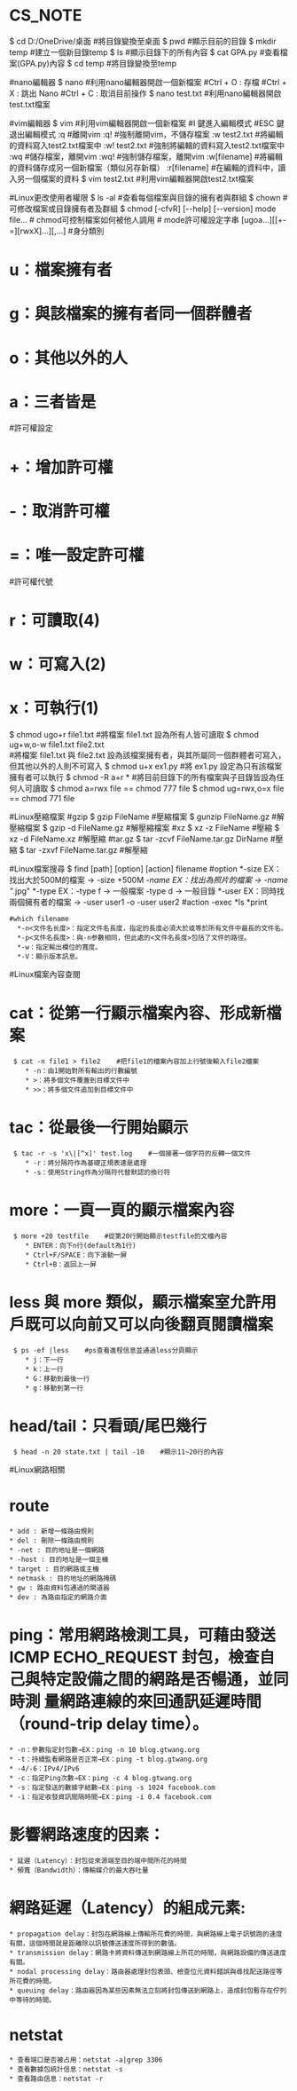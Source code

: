 # CS_NOTE
$ cd D:/OneDrive/桌面    #將目錄變換至桌面
$ pwd                    #顯示目前的目錄
$ mkdir temp             #建立一個新目錄temp
$ ls                     #顯示目錄下的所有內容
$ cat GPA.py             #查看檔案(GPA.py)內容
$ cd temp                #將目錄變換至temp

#nano編輯器
$ nano                   #利用nano編輯器開啟一個新檔案
  #Ctrl + O : 存檔
  #Ctrl + X : 跳出 Nano
  #Ctrl + C : 取消目前操作
$ nano test.txt          #利用nano編輯器開啟test.txt檔案

#vim編輯器
$ vim                    #利用vim編輯器開啟一個新檔案
  #I 鍵進入編輯模式
  #ESC 鍵退出編輯模式
  :q  #離開vim
  :q! #強制離開vim，不儲存檔案
  :w test2.txt   #將編輯的資料寫入test2.txt檔案中
  :w! test2.txt  #強制將編輯的資料寫入test2.txt檔案中
  :wq  #儲存檔案，離開vim
  :wq! #強制儲存檔案，離開vim
  :w[filename]   #將編輯的資料儲存成另一個新檔案（類似另存新檔）
  :r[filename]   #在編輯的資料中，讀入另一個檔案的資料
 $ vim test2.txt         #利用vim編輯器開啟test2.txt檔案

#Linux更改使用者權限
$ ls -al                 #查看每個檔案與目錄的擁有者與群組
$ chown                  #可修改檔案或目錄擁有者及群組
$ chmod [-cfvR] [--help] [--version] mode file…  # chmod可控制檔案如何被他人調用
                                     # mode許可權設定字串 [ugoa...][[+-=][rwxX]...][,...]
#身分類別
  # u：檔案擁有者
  # g：與該檔案的擁有者同一個群體者
  # o：其他以外的人
  # a：三者皆是
#許可權設定
  # +：增加許可權
  # -：取消許可權
  # =：唯一設定許可權
#許可權代號
  # r：可讀取(4)
  # w：可寫入(2) 
  # x：可執行(1)
  
$ chmod ugo+r file1.txt   #將檔案 file1.txt 設為所有人皆可讀取
$ chmod ug+w,o-w file1.txt file2.txt  
  #將檔案 file1.txt 與 file2.txt 設為該檔案擁有者，與其所屬同一個群體者可寫入，但其他以外的人則不可寫入 
$ chmod u+x ex1.py        #將 ex1.py 設定為只有該檔案擁有者可以執行 
$ chmod -R a+r *          #將目前目錄下的所有檔案與子目錄皆設為任何人可讀取 
$ chmod a=rwx file == chmod 777 file
$ chmod ug=rwx,o=x file ==  chmod 771 file

#Linux壓縮檔案
#gzip
  $ gzip FileName           #壓縮檔案
  $ gunzip FileName.gz      #解壓縮檔案
  $ gzip -d FileName.gz     #解壓縮檔案
#xz
  $ xz -z FileName          #壓縮
  $ xz -d FileName.xz       #解壓縮
#tar.gz
  $ tar -zcvf FileName.tar.gz DirName  #壓縮
  $ tar -zxvf FileName.tar.gz          #解壓縮

#Linux檔案搜尋
  $ find [path] [option] [action] filename
    #option
      *-size EX：找出大於500M的檔案 → -size +500M
      *-name EX：找出為照片的檔案 → -name "*.jpg"
      *-type EX：-type f → 一般檔案
                 -type d → 一般目錄
      *-user EX：同時找兩個擁有者的檔案 → -user user1 -o -user user2
    #action -exec
      *ls
      *print
    
    #which filename
      *-n<文件名长度>：指定文件名長度，指定的長度必須大於或等於所有文件中最長的文件名。
      *-p<文件名長度>：與-n参數相同，但此處的<文件名長度>包括了文件的路徑。
      *-w：指定輸出欄位的寬度。
      *-V：顯示版本訊息。
  
#Linux檔案內容查閱
  # cat：從第一行顯示檔案內容、形成新檔案
     $ cat -n file1 > file2    #把file1的檔案內容加上行號後輸入file2檔案
        * -n：由1開始對所有輸出的行數編號
        * >：將多個文件覆蓋到目標文件中
        * >>：將多個文件追加到目標文件中
  # tac：從最後一行開始顯示
     $ tac -r -s 'x\|[^x]' test.log    #一個接著一個字符的反轉一個文件
        * -r：將分隔符作為基礎正規表達是處理
        * -s：使用String作為分隔符代替默認的換行符
  # more：一頁一頁的顯示檔案內容
     $ more +20 testfile    #從第20行開始顯示testfile的文檔內容
        * ENTER：向下n行(default為1行)
        * Ctrl+F/SPACE：向下滾動一屏
        * Ctrl+B：返回上一屏
  # less 與 more 類似，顯示檔案室允許用戶既可以向前又可以向後翻頁閱讀檔案
     $ ps -ef |less    #ps查看進程信息並通過less分頁顯示	
        * j：下一行
        * k：上一行
        * G：移動到最後一行
        * g：移動到第一行
  # head/tail：只看頭/尾巴幾行
     $ head -n 20 state.txt | tail -10    #顯示11~20行的內容

#Linux網路相關
  # route
    * add : 新增一條路由規則
    * del : 刪除一條路由規則
    * -net : 目的地址是一個網路
    * -host : 目的地址是一個主機
    * target : 目的網路或主機
    * netmask : 目的地址的網路掩碼
    * gw : 路由資料包通過的閘道器
    * dev : 為路由指定的網路介面
  # ping：常用網路檢測工具，可藉由發送 ICMP ECHO_REQUEST 封包，檢查自己與特定設備之間的網路是否暢通，並同時測  量網路連線的來回通訊延遲時間（round-trip delay time）。
    * -n：參數指定封包數→EX：ping -n 10 blog.gtwang.org
    * -t：持續監看網路是否正常→EX：ping -t blog.gtwang.org
    * -4/-6：IPv4/IPv6
    * -c：指定Ping次數→EX：ping -c 4 blog.gtwang.org
    * -s：指定發送的數據字結數→EX：ping -s 1024 facebook.com
    * -i：指定收發資訊間隔時間→EX：ping -i 0.4 facebook.com
  # 影響網路速度的因素：
    * 延遲（Latency）：封包從來源端至目的端中間所花的時間
    * 頻寬（Bandwidth）：傳輸媒介的最大吞吐量
  # 網路延遲（Latency）的組成元素:
    * propagation delay：封包在網路線上傳輸所花費的時間，與網路線上電子訊號跑的速度有關，這個時間就是距離除以訊號傳送速度所得到的數值。
    * transmission delay：網路卡將資料傳送到網路線上所花的時間，與網路設備的傳送速度有關。
    * nodal processing delay：路由器處理封包表頭、檢查位元資料錯誤與尋找配送路徑等所花費的時間。
    * queuing delay：路由器因為某些因素無法立刻將封包傳送到網路上，造成封包暫存在佇列中等待的時間。
  # netstat
    * 查看端口是否被占用：netstat -a|grep 3306
    * 查看數據包統計信息：netstat -s
    * 查看路由信息：netstat -r
 





